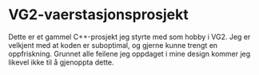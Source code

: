 # VG2-vaerstasjonsprosjekt
Dette er et gammel C++-prosjekt jeg styrte med som hobby i VG2. Jeg er velkjent med at koden er suboptimal, og gjerne kunne trengt en oppfriskning. Grunnet alle feilene jeg oppdaget i mine design kommer jeg likevel ikke til å gjenoppta dette. 
